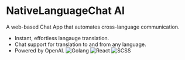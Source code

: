 # NativeLanguageChat AI
A web-based Chat App that automates cross-language communication.
* Instant, effortless langauge translation.
* Chat support for translation to and from any language.
* Powered by OpenAI.
![Golang](https://img.shields.io/badge/Django-blue)
![React](https://img.shields.io/badge/React-blue)
![SCSS](https://img.shields.io/badge/SCSS-blue)

